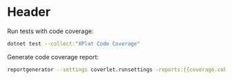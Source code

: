 # Header

Run tests with code coverage:

```bash
dotnet test --collect:"XPlat Code Coverage"
```

Generate code coverage report:

```bash
reportgenerator --settings coverlet.runsettings -reports:{{coverage.cobertura.xml file path}} -targetdir:coverage-report -reporttypes:Html
```
